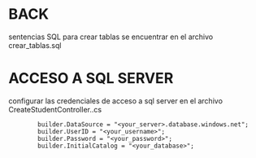 # BACK

sentencias SQL para crear tablas se encuentrar en el archivo crear_tablas.sql

# ACCESO A SQL SERVER

configurar las credenciales de acceso a sql server en el archivo CreateStudentController..cs

            builder.DataSource = "<your_server>.database.windows.net";
            builder.UserID = "<your_username>";
            builder.Password = "<your_password>";
            builder.InitialCatalog = "<your_database>";
